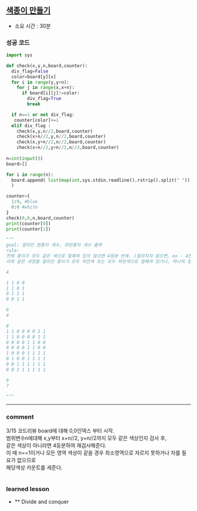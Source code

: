 
## [색종이 만들기](https://www.acmicpc.net/problem/2630)
* 소요 시간 :  30분

### 성공 코드
```python
import sys

def check(x,y,n,board,counter):
  div_flag=False
  color=board[y][x]
  for i in range(y,y+n):
    for j in range(x,x+n):
      if board[i][j]!=color:
        div_flag=True
        break

  if n==1 or not div_flag:
   counter[color]+=1
  elif div_flag :
    check(x,y,n//2,board,counter)
    check(x+n//2,y,n//2,board,counter)
    check(x,y+n//2,n//2,board,counter)
    check(x+n//2,y+n//2,n//2,board,counter)
  
n=int(input())
board=[]

for i in range(n):
  board.append( list(map(int,sys.stdin.readline().rstrip().split(" ")))
  )

counter={
  1:0, #blue
  0:0 #white
}
check(0,0,n,board,counter)
print(counter[0])
print(counter[1])

"""
goal: 잘라진 흰종이 개수, 파란종이 개수 출력
rule:
전체 종이가 모두 같은 색으로 칠해져 있지 않으면 4등분 반복. (잘라지지 않으면, ex - 4칸이어도 1개로 침.)
이와 같은 과정을 잘라진 종이가 모두 하얀색 또는 모두 파란색으로 칠해져 있거나, 하나의 정사각형 칸이 되어 더 이상 자를 수 없을 때까지 반복.

4

1 1 0 0
1 1 0 1
0 1 1 1
0 0 1 1

6
4

8
1 1 0 0 0 0 1 1
1 1 0 0 0 0 1 1
0 0 0 0 1 1 0 0
0 0 0 0 1 1 0 0
1 0 0 0 1 1 1 1
0 1 0 0 1 1 1 1
0 0 1 1 1 1 1 1
0 0 1 1 1 1 1 1

9
7

"""
```



----------------------------------------------------------------------------
### comment 
3/15 코드리뷰
board에 대해 0,0인덱스 부터 시작.   
범위변수n에대해 x,y부터 x+n//2, y+n//2까지 모두 같은 색상인지 검사 후,   
같은 색상이 아니라면 4등분하여 재검사해준다.   
이 때 n==1이거나 모든 영역 색상이 같을 경우 최소영역으로 자르지 못하거나 자를 필요가 없으므로   
해당색상 카운트를 세준다.   



#
#
 ### learned lesson
 
* ** Divide and conquer
#
#
 
 
 
 

